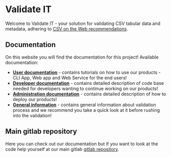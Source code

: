 # Validate IT

Welcome to Validate IT - your solution for validating CSV tabular data and metadata, adhering to [CSV on the Web recommendations](https://www.w3.org/TR/tabular-data-primer/).

## Documentation
On this website you will find the documentation for this project!
Available documentation:
- **[User documentation](docs/user/index.md)** - contains tutorials on how to use our products - CLI App, Web app and Web Service for the end users!
- **[Developer documentation](docs/developer/index.md)** - contains detailed description of code base needed for developers wanting to continue working 
on our products!
- **[Administration documentation](docs/administration/index.md)** - contains detailed description of how to deploy our products!
- **[General information](docs/general/index.md)** - contains general information about validation process and we recommend you take a quick look at it before rushing into the validation!

## Main gitlab repository

Here you can check out our documentation but if you want to look at the code help yourself at our 
main gitlab [gitlab repository](https://gitlab.mff.cuni.cz/kolcunm/csv-validator).